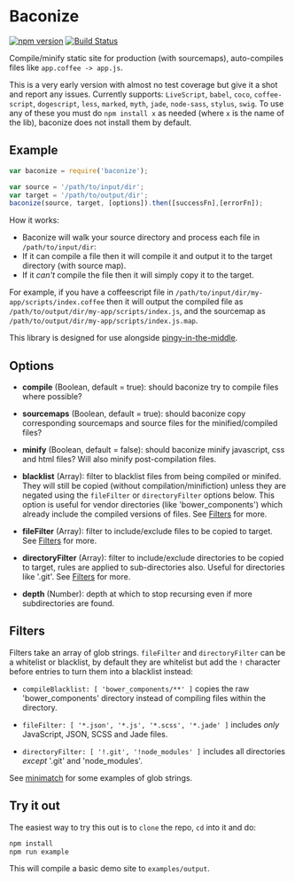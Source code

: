 Baconize
========

[![npm version](https://badge.fury.io/js/baconize.svg)](https://badge.fury.io/js/baconize)
[![Build Status](https://travis-ci.org/davej/baconize.svg?branch=master)](https://travis-ci.org/davej/baconize)

Compile/minify static site for production (with sourcemaps), auto-compiles files like `app.coffee -> app.js`.

This is a very early version with almost no test coverage but give it a shot and report any issues. Currently supports: `LiveScript`, `babel`, `coco`, `coffee-script`, `dogescript`, `less`, `marked`, `myth`, `jade`, `node-sass`, `stylus`, `swig`. To use any of these you must do `npm install x` as needed (where `x` is the name of the lib), baconize does not install them by default.

Example
-------

```javascript
var baconize = require('baconize');

var source = '/path/to/input/dir';
var target = '/path/to/output/dir';
baconize(source, target, [options]).then([successFn],[errorFn]);
```

How it works:
  * Baconize will walk your source directory and process each file in `/path/to/input/dir`:
  * If it can compile a file then it will compile it and output it to the target directory (with source map).
  * If it *can't* compile the file then it will simply copy it to the target.

For example, if you have a coffeescript file in `/path/to/input/dir/my-app/scripts/index.coffee` then it will output the compiled file as `/path/to/output/dir/my-app/scripts/index.js`, and the sourcemap as `/path/to/output/dir/my-app/scripts/index.js.map`.

This library is designed for use alongside [pingy-in-the-middle](https://github.com/davej/piggy-in-the-middle).


Options
-------

- **compile** (Boolean, default = true): should baconize try to compile files where possible?

- **sourcemaps** (Boolean, default = true): should baconize copy corresponding sourcemaps and source files for the minified/compiled files?

- **minify** (Boolean, default = false): should baconize minify javascript, css and html files? Will also minify post-compilation files.

- **blacklist** (Array): filter to blacklist files from being compiled or minifed. They will still be copied (without compilation/minifiction) unless they are negated using the `fileFilter` or `directoryFilter` options below. This option is useful for vendor directories (like 'bower_components') which already include the compiled versions of files. See [Filters](#filters) for more.

- **fileFilter** (Array): filter to include/exclude files to be copied to target. See [Filters](#filters) for more.

- **directoryFilter** (Array): filter to include/exclude directories to be copied to target, rules are applied to sub-directories also. Useful for directories like '.git'. See [Filters](#filters) for more.

- **depth** (Number): depth at which to stop recursing even if more subdirectories are found.


Filters
-------

Filters take an array of glob strings. `fileFilter` and `directoryFilter` can be a whitelist or blacklist, by default they are whitelist but add the `!` character before entries to turn them into a blacklist instead:

* `compileBlacklist: [ 'bower_components/**' ]` copies the raw 'bower_components' directory instead of compiling files within the directory.

* `fileFilter: [ '*.json', '*.js', '*.scss', '*.jade' ]` includes *only* JavaScript, JSON, SCSS and Jade files.

* `directoryFilter: [ '!.git', '!node_modules' ]` includes all directories *except* '.git' and 'node_modules'.

See [minimatch](https://github.com/isaacs/minimatch) for some examples of glob strings.


Try it out
----------
The easiest way to try this out is to `clone` the repo, `cd` into it and do:

```sh
npm install
npm run example
```

This will compile a basic demo site to `examples/output`.
